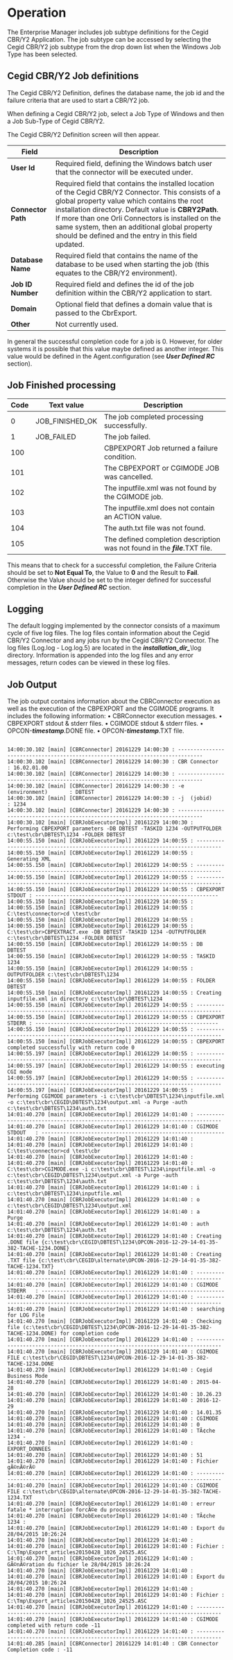 # Operation

The Enterprise Manager includes job subtype definitions for the Cegid CBR/Y2 Application. The job subtype can be accessed by selecting the Cegid CBR/Y2 job subtype from the drop down list when the Windows Job Type has been selected. 

## Cegid CBR/Y2 Job definitions

The Cegid CBR/Y2 Definition, defines the database name, the job id and the failure criteria that are used to start a CBR/Y2 job.

When defining a Cegid CBR/Y2 job, select a Job Type of Windows and then a Job Sub-Type of Cegid CBR/Y2. 

The Cegid CBR/Y2 Definition screen will then appear.

Field | Description
--------- | -----------
**User Id**          | Required field, defining the Windows batch user that the connector will be executed under.
**Connector Path**   | Required field that contains the installed location of the Cegid CBR/Y2 Connector. This consists of a global property value which contains the root installation directory. Default value is **CBRY2Path**. If more than one Orli Connectors is installed on the same system, then an additional global property should be defined and the entry in this field updated. 
**Database Name**    | Required field that contains the name of the database to be used when starting the job (this equates to the CBR/Y2 environment).
**Job ID Number**    | Required field and defines the id of the job definition within the CBR/Y2 application to start.
**Domain**           | Optional field that defines a domain value that is passed to the CbrExport.
**Other**            | Not currently used.

In general the successful completion code for a job is 0. However, for older systems it is possible that this value maybe defined as another integer. This value would be defined in the Agent.configuration (see ***User Defined RC*** section).

## Job Finished processing 

Code | Text value | Description
-----| ----------------|---------------
0    | JOB_FINISHED_OK | The job completed processing successfully.
1    | JOB_FAILED      | The job failed.
100  |                 | CBPEXPORT Job returned a failure condition.
101  |                 | The CBPEXPORT or CGIMODE JOB was cancelled.
102  |                 | The inputfile.xml was not found by the CGIMODE job.
103  |                 | The inputfile.xml does not contain an ACTION value.
104  |                 | The auth.txt file was not found.
105  |                 | The defined completion description was not found in the ***file***.TXT file.

This means that to check for a successful completion, the Failure Criteria should be set to **Not Equal To**, the Value to **0** and the Result to **Fail**. 
Otherwise the Value should be set to the integer defined for successful completion in the ***User Defined RC*** section.

## Logging
The default logging implemented by the connector consists of a maximum cycle of five log files. The log files contain information about the Cegid CBR/Y2 Connector and any jobs run by the Cegid CBR/Y2 Connector. The log files (Log.log - Log.log.5) are located in the ***installation_dir_***\\log directory. Information is appended into the log files and any error messages, return codes can be viewed in these log files.

## Job Output
The job output contains information about the CBRConnector execution as well as the execution of the CBPEXPORT and the CGIMODE programs. It includes the following information:
•	CBRConnector execution messages.
•	CBPEXPORT stdout & stderr files.
•	CGIMODE stdout & stderr files.
•	OPCON-***timestamp***.DONE file.
•	OPCON-***timestamp***.TXT file.

```

14:00:30.102 [main] [CBRConnector] 20161229 14:00:30 : ------------------------------------------------------------------------------
14:00:30.102 [main] [CBRConnector] 20161229 14:00:30 : CBR Connector           : 16.02.01.00
14:00:30.102 [main] [CBRConnector] 20161229 14:00:30 : ------------------------------------------------------------------------------
14:00:30.102 [main] [CBRConnector] 20161229 14:00:30 : -e  (environment)       : DBTEST
14:00:30.102 [main] [CBRConnector] 20161229 14:00:30 : -j  (jobid)             : 1234
14:00:30.102 [main] [CBRConnector] 20161229 14:00:30 : ------------------------------------------------------------------------------
14:00:30.102 [main] [CBRJobExecutorImpl] 20161229 14:00:30 : Performing CBPEXPORT parameters -DB DBTEST -TASKID 1234 -OUTPUTFOLDER c:\test\cbr\DBTEST\1234 -FOLDER DBTEST
14:00:55.150 [main] [CBRJobExecutorImpl] 20161229 14:00:55 : ------------------------------------------------------------------------------
14:00:55.150 [main] [CBRJobExecutorImpl] 20161229 14:00:55 : Generating XML
14:00:55.150 [main] [CBRJobExecutorImpl] 20161229 14:00:55 : ------------------------------------------------------------------------------
14:00:55.150 [main] [CBRJobExecutorImpl] 20161229 14:00:55 : ------------------------------------------------------------------------------
14:00:55.150 [main] [CBRJobExecutorImpl] 20161229 14:00:55 : CBPEXPORT STDOUT : -----------------------------------------------------------
14:00:55.150 [main] [CBRJobExecutorImpl] 20161229 14:00:55 : 
14:00:55.150 [main] [CBRJobExecutorImpl] 20161229 14:00:55 : C:\test\connector>cd \test\cbr 
14:00:55.150 [main] [CBRJobExecutorImpl] 20161229 14:00:55 : 
14:00:55.150 [main] [CBRJobExecutorImpl] 20161229 14:00:55 : C:\test\cbr>CBPEXTRACT.exe -DB DBTEST -TASKID 1234 -OUTPUTFOLDER c:\test\cbr\DBTEST\1234 -FOLDER DBTEST 
14:00:55.150 [main] [CBRJobExecutorImpl] 20161229 14:00:55 : DB           DBTEST
14:00:55.150 [main] [CBRJobExecutorImpl] 20161229 14:00:55 : TASKID       1234
14:00:55.150 [main] [CBRJobExecutorImpl] 20161229 14:00:55 : OUTPUTFOLDER c:\test\cbr\DBTEST\1234
14:00:55.150 [main] [CBRJobExecutorImpl] 20161229 14:00:55 : FOLDER       DBTEST
14:00:55.150 [main] [CBRJobExecutorImpl] 20161229 14:00:55 : Creating inputfile.xml in directory c:\test\cbr\DBTEST\1234
14:00:55.150 [main] [CBRJobExecutorImpl] 20161229 14:00:55 : ------------------------------------------------------------------------------
14:00:55.150 [main] [CBRJobExecutorImpl] 20161229 14:00:55 : CBPEXPORT STDERR : -----------------------------------------------------------
14:00:55.150 [main] [CBRJobExecutorImpl] 20161229 14:00:55 : ------------------------------------------------------------------------------
14:00:55.150 [main] [CBRJobExecutorImpl] 20161229 14:00:55 : CBPEXPORT completed successfully with return code 0
14:00:55.197 [main] [CBRJobExecutorImpl] 20161229 14:00:55 : ------------------------------------------------------------------------------
14:00:55.197 [main] [CBRJobExecutorImpl] 20161229 14:00:55 : executing CGI mode
14:00:55.197 [main] [CBRJobExecutorImpl] 20161229 14:00:55 : ------------------------------------------------------------------------------
14:00:55.197 [main] [CBRJobExecutorImpl] 20161229 14:00:55 : Performing CGIMODE parameters -i c:\test\cbr\DBTEST\1234\inputfile.xml -o c:\test\cbr\CEGID\DBTEST\1234\output.xml -a Purge -auth c:\test\cbr\DBTEST\1234\auth.txt
14:01:40.270 [main] [CBRJobExecutorImpl] 20161229 14:01:40 : ------------------------------------------------------------------------------
14:01:40.270 [main] [CBRJobExecutorImpl] 20161229 14:01:40 : CGIMODE STDOUT   : -----------------------------------------------------------
14:01:40.270 [main] [CBRJobExecutorImpl] 20161229 14:01:40 : 
14:01:40.270 [main] [CBRJobExecutorImpl] 20161229 14:01:40 : C:\test\connector>cd \test\cbr 
14:01:40.270 [main] [CBRJobExecutorImpl] 20161229 14:01:40 : 
14:01:40.270 [main] [CBRJobExecutorImpl] 20161229 14:01:40 : C:\test\cbr>CGIMODE.exe -i c:\test\cbr\DBTEST\1234\inputfile.xml -o c:\test\cbr\CEGID\DBTEST\1234\output.xml -a Purge -auth c:\test\cbr\DBTEST\1234\auth.txt 
14:01:40.270 [main] [CBRJobExecutorImpl] 20161229 14:01:40 : i    c:\test\cbr\DBTEST\1234\inputfile.xml
14:01:40.270 [main] [CBRJobExecutorImpl] 20161229 14:01:40 : o    c:\test\cbr\CEGID\DBTEST\1234\output.xml
14:01:40.270 [main] [CBRJobExecutorImpl] 20161229 14:01:40 : a    Purge
14:01:40.270 [main] [CBRJobExecutorImpl] 20161229 14:01:40 : auth c:\test\cbr\DBTEST\1234\auth.txt
14:01:40.270 [main] [CBRJobExecutorImpl] 20161229 14:01:40 : Creating .DONE file {c:\test\cbr\CEGID\DBTEST\1234\OPCON-2016-12-29-14-01-35-382-TACHE-1234.DONE}
14:01:40.270 [main] [CBRJobExecutorImpl] 20161229 14:01:40 : Creating .TXT file {c:\test\cbr\CEGID\alternate\OPCON-2016-12-29-14-01-35-382-TACHE-1234.TXT}
14:01:40.270 [main] [CBRJobExecutorImpl] 20161229 14:01:40 : ------------------------------------------------------------------------------
14:01:40.270 [main] [CBRJobExecutorImpl] 20161229 14:01:40 : CGIMODE STDERR   : -----------------------------------------------------------
14:01:40.270 [main] [CBRJobExecutorImpl] 20161229 14:01:40 : ------------------------------------------------------------------------------
14:01:40.270 [main] [CBRJobExecutorImpl] 20161229 14:01:40 : searching for LOG File
14:01:40.270 [main] [CBRJobExecutorImpl] 20161229 14:01:40 : Checking file (c:\test\cbr\CEGID\DBTEST\1234\OPCON-2016-12-29-14-01-35-382-TACHE-1234.DONE) for completion code
14:01:40.270 [main] [CBRJobExecutorImpl] 20161229 14:01:40 : ------------------------------------------------------------------------------
14:01:40.270 [main] [CBRJobExecutorImpl] 20161229 14:01:40 : CGIMODE FILE c:\test\cbr\CEGID\DBTEST\1234\OPCON-2016-12-29-14-01-35-382-TACHE-1234.DONE
14:01:40.270 [main] [CBRJobExecutorImpl] 20161229 14:01:40 : Cegid Business Mode
14:01:40.270 [main] [CBRJobExecutorImpl] 20161229 14:01:40 : 2015-04-28
14:01:40.270 [main] [CBRJobExecutorImpl] 20161229 14:01:40 : 10.26.23
14:01:40.270 [main] [CBRJobExecutorImpl] 20161229 14:01:40 : 2016-12-29
14:01:40.270 [main] [CBRJobExecutorImpl] 20161229 14:01:40 : 14.01.35
14:01:40.270 [main] [CBRJobExecutorImpl] 20161229 14:01:40 : CGIMODE
14:01:40.270 [main] [CBRJobExecutorImpl] 20161229 14:01:40 : 0
14:01:40.270 [main] [CBRJobExecutorImpl] 20161229 14:01:40 : TÃ¢che 1234 - 
14:01:40.270 [main] [CBRJobExecutorImpl] 20161229 14:01:40 : EXPORT_DONNEES
14:01:40.270 [main] [CBRJobExecutorImpl] 20161229 14:01:40 : 51
14:01:40.270 [main] [CBRJobExecutorImpl] 20161229 14:01:40 : Fichier gÃ©nÃ©rÃ©
14:01:40.270 [main] [CBRJobExecutorImpl] 20161229 14:01:40 : ------------------------------------------------------------------------------
14:01:40.270 [main] [CBRJobExecutorImpl] 20161229 14:01:40 : CGIMODE FILE c:\test\cbr\CEGID\alternate\OPCON-2016-12-29-14-01-35-382-TACHE-1234.TXT
14:01:40.270 [main] [CBRJobExecutorImpl] 20161229 14:01:40 : erreur fatale * interruption forcÃ©e du processuss
14:01:40.270 [main] [CBRJobExecutorImpl] 20161229 14:01:40 : TÃ¢che 1234 :  
14:01:40.270 [main] [CBRJobExecutorImpl] 20161229 14:01:40 : Export du 28/04/2015 10:26:24
14:01:40.270 [main] [CBRJobExecutorImpl] 20161229 14:01:40 :  
14:01:40.270 [main] [CBRJobExecutorImpl] 20161229 14:01:40 : Fichier : C:\Tmp\Export_articles20150428_1026_24525.ASC
14:01:40.270 [main] [CBRJobExecutorImpl] 20161229 14:01:40 : GÃ©nÃ©ration du fichier le 28/04/2015 10:26:24
14:01:40.270 [main] [CBRJobExecutorImpl] 20161229 14:01:40 :  
14:01:40.270 [main] [CBRJobExecutorImpl] 20161229 14:01:40 : Export du 28/04/2015 10:26:24
14:01:40.270 [main] [CBRJobExecutorImpl] 20161229 14:01:40 :  
14:01:40.270 [main] [CBRJobExecutorImpl] 20161229 14:01:40 : Fichier : C:\Tmp\Export_articles20150428_1026_24525.ASC
14:01:40.270 [main] [CBRJobExecutorImpl] 20161229 14:01:40 : ------------------------------------------------------------------------------
14:01:40.270 [main] [CBRJobExecutorImpl] 20161229 14:01:40 : CGIMODE completed with return code -11
14:01:40.270 [main] [CBRJobExecutorImpl] 20161229 14:01:40 : ------------------------------------------------------------------------------
14:01:40.285 [main] [CBRConnector] 20161229 14:01:40 : CBR Connector Completion code : -11

```